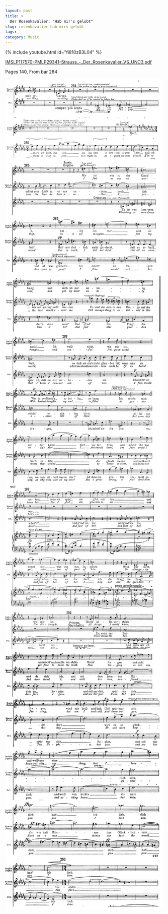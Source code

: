 ```yaml
---
layout: post
title: >
  Der Rosenkavalier: "Hab mir's gelobt"
slug: rosenkavalier-hab-mirs-gelobt
tags:
category: Music
---
```


{% include youtube.html id="fi810zB3L04" %}

[IMSLP117570-PMLP29341-Strauss\_-_Der_Rosenkavalier_VS_UNC3.pdf](IMSLP117570-PMLP29341-Strauss_-_Der_Rosenkavalier_VS_UNC3.pdf)

Pages 140, From bar 284

![hab-mirs-gelobt-01.png](hab-mirs-gelobt-01.png)
![hab-mirs-gelobt-02.png](hab-mirs-gelobt-02.png)
![hab-mirs-gelobt-03.jpg](hab-mirs-gelobt-03.jpg)
![hab-mirs-gelobt-04.jpg](hab-mirs-gelobt-04.jpg)

